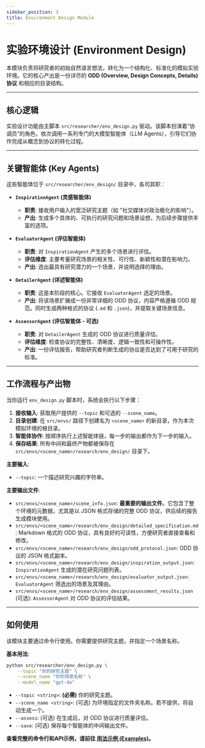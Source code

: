 ```yaml
---
sidebar_position: 3
title: Environment Design Module
---
```


# 实验环境设计 (Environment Design)

本模块负责将研究者的初始自然语言想法，转化为一个结构化、标准化的模拟实验环境。它的核心产出是一份详尽的 **ODD (Overview, Design Concepts, Details) 协议** 和相应的目录结构。

---

## 核心逻辑

实验设计功能由主脚本 `src/researcher/env_design.py` 驱动。该脚本扮演着“协调员”的角色，依次调用一系列专门的大模型智能体（LLM Agents），引导它们协作完成从概念到协议的转化过程。

---

## 关键智能体 (Key Agents)

这些智能体位于 `src/researcher/env_design/` 目录中，各司其职：

-   **`InspirationAgent` (灵感智能体)**
    -   **职责**: 接收用户输入的宽泛研究主题（如 "社交媒体对政治极化的影响"）。
    -   **产出**: 生成多个具体的、可执行的研究问题和场景设想，为后续步骤提供丰富的选项。

-   **`EvaluatorAgent` (评估智能体)**
    -   **职责**: 对 `InspirationAgent` 产生的多个场景进行评估。
    -   **评估维度**: 主要考量研究场景的相关性、可行性、新颖性和潜在影响力。
    -   **产出**: 选出最具有研究潜力的一个场景，并说明选择的理由。

-   **`DetailerAgent` (详述智能体)**
    -   **职责**: 这是本阶段的核心。它接收 `EvaluatorAgent` 选定的场景。
    -   **产出**: 将该场景扩展成一份非常详细的 ODD 协议，内容严格遵循 ODD 规范。同时生成两种格式的协议 (`.md` 和 `.json`)，并提取关键场景信息。

-   **`AssessorAgent` (评估智能体 - 可选)**
    -   **职责**: 对 `DetailerAgent` 生成的 ODD 协议进行质量评估。
    -   **评估维度**: 检查协议的完整性、清晰度、逻辑一致性和可操作性。
    -   **产出**: 一份评估报告，帮助研究者判断生成的协议是否达到了可用于研究的标准。

---

## 工作流程与产出物

当你运行 `env_design.py` 脚本时，系统会执行以下步骤：

1.  **接收输入**: 获取用户提供的 `--topic` 和可选的 `--scene_name`。
2.  **目录创建**: 在 `src/envs/` 路径下创建名为 `<scene_name>` 的新目录，作为本次模拟环境的根目录。
3.  **智能体协作**: 按顺序执行上述智能体链，每一步的输出都作为下一步的输入。
4.  **保存结果**: 所有中间和最终产物都被保存在 `src/envs/<scene_name>/research/env_design/` 目录下。

**主要输入**:
-   `--topic`: 一个描述研究兴趣的字符串。

**主要输出文件**:
-   `src/envs/<scene_name>/scene_info.json`: **最重要的输出文件**。它包含了整个环境的元数据，尤其是以 JSON 格式存储的完整 ODD 协议，供后续的报告生成模块使用。
-   `src/envs/<scene_name>/research/env_design/detailed_specification.md`: Markdown 格式的 ODD 协议，具有良好的可读性，方便研究者直接查看和修改。
-   `src/envs/<scene_name>/research/env_design/odd_protocol.json`: ODD 协议的 JSON 格式副本。
-   `src/envs/<scene_name>/research/env_design/inspiration_output.json`: `InspirationAgent` 生成的潜在研究问题列表。
-   `src/envs/<scene_name>/research/env_design/evaluator_output.json`: `EvaluatorAgent` 筛选出的场景及其理由。
-   `src/envs/<scene_name>/research/env_design/assessment_results.json` (可选): `AssessorAgent` 对 ODD 协议的评估结果。

---

## 如何使用

该模块主要通过命令行使用。你需要提供研究主题，并指定一个场景名称。

**基本用法**:
```bash
python src/researcher/env_design.py \
    --topic "你的研究主题" \
    --scene_name "你的场景名称" \
    --model_name "gpt-4o"
```
-   `--topic <string>`: **(必需)** 你的研究主题。
-   `--scene_name <string>`: (可选) 为环境指定的文件夹名称。若不提供，将自动生成一个。
-   `--assess`: (可选) 在生成后，对 ODD 协议进行质量评估。
-   `--save`: (可选) 保存每个智能体的中间输出文件。

**查看完整的命令行和API示例，请前往 [用法示例 (Examples)](<./examples.md>)。**


